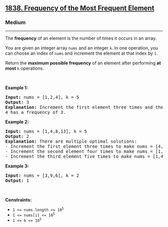 <h2><a href="https://leetcode.com/problems/frequency-of-the-most-frequent-element">1838. Frequency of the Most Frequent Element</a></h2><h3>Medium</h3><hr>

<p>The <strong>frequency</strong> of an element is the number of times it occurs in an array.</p>

<p>You are given an integer array <code>nums</code> and an integer <code>k</code>. In one operation, you can choose an index of <code>nums</code> and increment the element at that index by <code>1</code>.</p>

<p>Return the <strong>maximum possible frequency</strong> of an element after performing <strong>at most</strong> <code>k</code> operations.</p>

<p>&nbsp;</p>
<p><strong class="example">Example 1:</strong></p>

<pre>
<strong>Input:</strong> nums = [1,2,4], k = 5
<strong>Output:</strong> 3
<strong>Explanation:</strong> Increment the first element three times and the second element two times to make nums = [4,4,4].
4 has a frequency of 3.
</pre>

<p><strong class="example">Example 2:</strong></p>

<pre>
<strong>Input:</strong> nums = [1,4,8,13], k = 5
<strong>Output:</strong> 2
<strong>Explanation:</strong> There are multiple optimal solutions:
- Increment the first element three times to make nums = [4,4,8,13]. 4 has a frequency of 2.
- Increment the second element four times to make nums = [1,8,8,13]. 8 has a frequency of 2.
- Increment the third element five times to make nums = [1,4,13,13]. 13 has a frequency of 2.
</pre>

<p><strong class="example">Example 3:</strong></p>

<pre>
<strong>Input:</strong> nums = [3,9,6], k = 2
<strong>Output:</strong> 1
</pre>

<p>&nbsp;</p>
<p><strong>Constraints:</strong></p>

<ul>
	<li><code>1 &lt;= nums.length &lt;= 10<sup>5</sup></code></li>
	<li><code>1 &lt;= nums[i] &lt;= 10<sup>5</sup></code></li>
	<li><code>1 &lt;= k &lt;= 10<sup>5</sup></code></li>
</ul>
